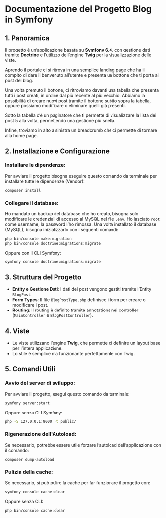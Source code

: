 # Documentazione del Progetto Blog in Symfony

## 1. Panoramica

Il progetto è un’applicazione basata su **Symfony 6.4**, con gestione dati tramite **Doctrine** e l’utilizzo dell’engine **Twig** per la visualizzazione delle viste. 

Aprendo il portale ci si ritrova in una semplice landing page che ha il compito di dare il benvenuto all’utente e presenta un bottone che ti porta ai post del blog. 

Una volta premuto il bottone, ci ritroviamo davanti una tabella che presenta tutti i post creati, in ordine dal più recente al più vecchio. Abbiamo la possibilità di creare nuovi post tramite il bottone subito sopra la tabella, oppure possiamo modificare o eliminare quelli già presenti.

Sotto la tabella c’è un paginatore che ti permette di visualizzare la lista dei post 5 alla volta, permettendo una gestione più snella. 

Infine, troviamo in alto a sinistra un breadcrumb che ci permette di tornare alla home page.

## 2. Installazione e Configurazione

### Installare le dipendenze:
Per avviare il progetto bisogna eseguire questo comando da terminale per installare tutte le dipendenze (Vendor):

```bash
composer install
```

### Collegare il database:
Ho mandato un backup del database che ho creato, bisogna solo modificare le credenziali di accesso al MySQL nel file `.env`. Ho lasciato `root` come username, la password l’ho rimossa. Una volta installato il database (MySQL), bisogna inizializzarlo con i seguenti comandi:

```bash
php bin/console make:migration
php bin/console doctrine:migrations:migrate
```

Oppure con il CLI Symfony:

```bash
symfony console doctrine:migrations:migrate
```

## 3. Struttura del Progetto

- **Entity e Gestione Dati**: I dati dei post vengono gestiti tramite l’Entity `BlogPost`.
- **Form Types**: Il file `BlogPostType.php` definisce i form per creare o modificare i post.
- **Routing**: Il routing è definito tramite annotations nei controller (`MainController` e `BlogPostController`).

## 4. Viste

- Le viste utilizzano l’engine **Twig**, che permette di definire un layout base per l’intera applicazione.
- Lo stile è semplice ma funzionante perfettamente con Twig.

## 5. Comandi Utili

### Avvio del server di sviluppo:
Per avviare il progetto, esegui questo comando da terminale:

```bash
symfony server:start
```

Oppure senza CLI Symfony:

```bash
php -S 127.0.0.1:8000 -t public/
```

### Rigenerazione dell'Autoload:
Se necessario, potrebbe essere utile forzare l’autoload dell’applicazione con il comando:

```bash
composer dump-autoload
```

### Pulizia della cache:
Se necessario, si può pulire la cache per far funzionare il progetto con:

```bash
symfony console cache:clear
```

Oppure senza CLI:

```bash
php bin/console cache:clear
